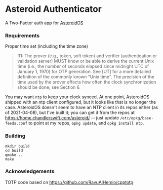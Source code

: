 # Asteroid Authenticator
A Two-Factor auth app for [AsteroidOS](http://asteroidos.org/)

### Requirements
Proper time set (including the time zone)
> R1: The prover (e.g., token, soft token) and verifier (authentication
> or validation server) MUST know or be able to derive the current
> Unix time (i.e., the number of seconds elapsed since midnight UTC
> of January 1, 1970) for OTP generation.  See [UT] for a more
> detailed definition of the commonly known "Unix time".  The
> precision of the time used by the prover affects how often the
> clock synchronization should be done; see Section 6.

You may want `ntp` to keep your clock synced. At one point, AsteroidOS shipped
with an ntp client configured, but it looks like that is no longer the case.
AsteroidOS doesn't seem to have an NTP client in its repos either (as of
2021-04-08), but I've built it; you can get it from the repos at
https://home.chandlerswift.com/asteroid/ -- just update
`/etc/opkg/base-feeds.conf` to point at my repos, `opkg update`, and
`opkg install ntp`.

### Building
```
mkdir build
cd build
qmake ..
make
```

### Acknowledgements
TOTP code based on https://github.com/RavuAlHemio/cpptotp
